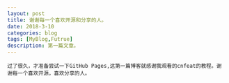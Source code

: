 ```yaml
---
layout: post
title: 谢谢每一个喜欢开源和分享的人。
date: 2018-3-10
categories: blog
tags: [MyBlog,Futrue]
description: 第一篇文章。
---
```

    过了很久，才准备尝试一下GitHub Pages,这第一篇博客就感谢我观看的cnfeat的教程。谢谢每一个喜欢开源，喜欢分享的人。